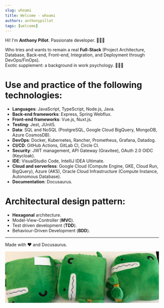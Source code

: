 ```yaml
---
slug: whoami
title: Welcome - whoami
authors: anthonypillot
tags: [welcome]
---
```


Hi! I'm **Anthony Pillot**. Passionate developer. 👨🏻‍💻

Who tries and wants to remain a real **Full-Stack** (Project Architecture, Database, Back-end, Front-end, Integration, and Deployment through DevOps/FinOps).<br/>
Exotic supplement: a background in work psychology. 💁🏻‍♂️

# Use and practice of the following technologies:

- **Languages**: JavaScript, TypeScript, Node.js, Java.
- **Back-end frameworks**: Express, Spring Webflux.
- **Front-end frameworks**: Vue.js, Nuxt.js.
- **Testing**: Jest, JUnit5.
- **Data**: SQL and NoSQL (PostgreSQL, Google Cloud BigQuery, MongoDB, Azure CosmosDB).
- **DevOps**: Docker, Kubernetes, Rancher, Prometheus, Grafana, Datadog.
- **CI/CD**: GitHub Actions, GitLab CI, Circle CI.
- **Security**: JWT management, API Gateway (Gravitee), OAuth 2.0 OIDC (Keycloak).
- **IDE**: VisualStudio Code, IntelliJ IDEA Ultimate.
- **Cloud and serverless**: Google Cloud (Compute Engine, GKE, Cloud Run, BigQuery), Azure (AKS), Oracle Cloud Infrastructure (Compute Instance, Autonomous Database).
- **Documentation**: Docusaurus.

# Architectural design pattern:

- **Hexagonal** architecture.
- Model-View-Controller (**MVC**).
- Test driven development (**TDD**).
- Behaviour-Driven Development (**BDD**).

---

Made with ❤️ and Docusaurus.

![Docusaurus banner](./docusaurus-plushie-banner.jpeg)
